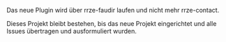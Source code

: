 Das neue Plugin wird über rrze-faudir laufen und nicht mehr rrze-contact.

Dieses Projekt bleibt bestehen, bis das neue Projekt eingerichtet und alle Issues übertragen und ausformuliert wurden.
